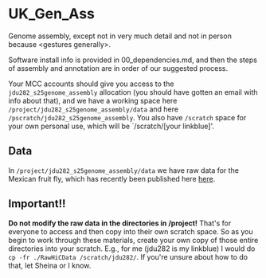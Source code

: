 # UK_Gen_Ass

Genome assembly, except not in very much detail and not in person because \<gestures generally\>. 

Software install info is provided in 00_dependencies.md, and then the steps of assembly and annotation are in order of our suggested process. 

Your MCC accounts should give you access to the `jdu282_s25genome_assembly` allocation (you should have gotten an email with info about that), and we have a working space here `/project/jdu282_s25genome_assembly/data` and here `/pscratch/jdu282_s25genome_assembly`. You also have `/scratch` space for your own personal use, which will be `/scratch/[your linkblue]'. 

## Data
In `/project/jdu282_s25genome_assembly/data` we have raw data for the Mexican fruit fly, which has recently been published here [here](https://academic.oup.com/g3journal/article/14/12/jkae239/7810958).

## Important!!
**Do not modify the raw data in the directories in /project!** That's for everyone to access and then copy into their own scratch space. So as you begin to work through these materials, create your own copy of those entire directories into your scratch. E.g., for me (jdu282 is my linkblue) I would do `cp -fr ./RawHiCData /scratch/jdu282/`. If you're unsure about how to do that, let Sheina or I know.
